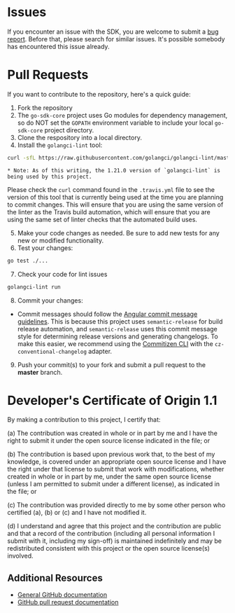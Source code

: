 # Issues

If you encounter an issue with the SDK, you are welcome to submit a [bug report](https://github.com/IBM/go-sdk-core/issues).
Before that, please search for similar issues. It's possible somebody has encountered this issue already.

# Pull Requests

If you want to contribute to the repository, here's a quick guide:
  1. Fork the repository
  2. The `go-sdk-core` project uses Go modules for dependency management, so do NOT set the `GOPATH` environment 
  variable to include your local `go-sdk-core` project directory.
  3. Clone the respository into a local directory.
  4. Install the `golangci-lint` tool:
  ```sh
  curl -sfL https://raw.githubusercontent.com/golangci/golangci-lint/master/install.sh| sh -s -- -b $(go env GOPATH)/bin v1.21.0
  ```  
    * Note: As of this writing, the 1.21.0 version of `golangci-lint` is being used by this project.
  Please check the `curl` command found in the `.travis.yml` file to see the version of this tool that is currently 
  being used at the time you are planning to commit changes. This will ensure that you are using the same version 
  of the linter as the Travis build automation, which will ensure that you are using the same set of linter checks
  that the automated build uses.  
  
  5. Make your code changes as needed.  Be sure to add new tests for any new or modified functionality.  
  6. Test your changes:
  ```sh
  go test ./...
  ```
  7. Check your code for lint issues
  ```sh
  golangci-lint run
  ```
  8. Commit your changes:
  * Commit messages should follow the [Angular commit message guidelines](https://github.com/angular/angular/blob/master/CONTRIBUTING.md#-commit-message-guidelines).
  This is because this project uses `semantic-release` for build release automation, and `semantic-release` uses 
  this commit message style for determining release versions and generating changelogs.
  To make this easier, we recommend using the [Commitizen CLI](https://github.com/commitizen/cz-cli)
  with the `cz-conventional-changelog` adapter.
  9. Push your commit(s) to your fork and submit a pull request to the **master** branch.

# Developer's Certificate of Origin 1.1

By making a contribution to this project, I certify that:

(a) The contribution was created in whole or in part by me and I
   have the right to submit it under the open source license
   indicated in the file; or

(b) The contribution is based upon previous work that, to the best
   of my knowledge, is covered under an appropriate open source
   license and I have the right under that license to submit that
   work with modifications, whether created in whole or in part
   by me, under the same open source license (unless I am
   permitted to submit under a different license), as indicated
   in the file; or

(c) The contribution was provided directly to me by some other
   person who certified (a), (b) or (c) and I have not modified
   it.

(d) I understand and agree that this project and the contribution
   are public and that a record of the contribution (including all
   personal information I submit with it, including my sign-off) is
   maintained indefinitely and may be redistributed consistent with
   this project or the open source license(s) involved.

## Additional Resources
+ [General GitHub documentation](https://help.github.com/)
+ [GitHub pull request documentation](https://help.github.com/send-pull-requests/)

[dw]: https://developer.ibm.com/answers/questions/ask.html
[stackoverflow]: http://stackoverflow.com/questions/ask?tags=ibm
[dep]: https://github.com/golang/dep
